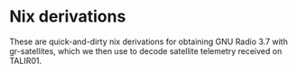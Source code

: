 # Nix derivations

These are quick-and-dirty nix derivations for obtaining GNU Radio 3.7 with gr-satellites, which we then use to decode satellite telemetry received on TALIR01.
